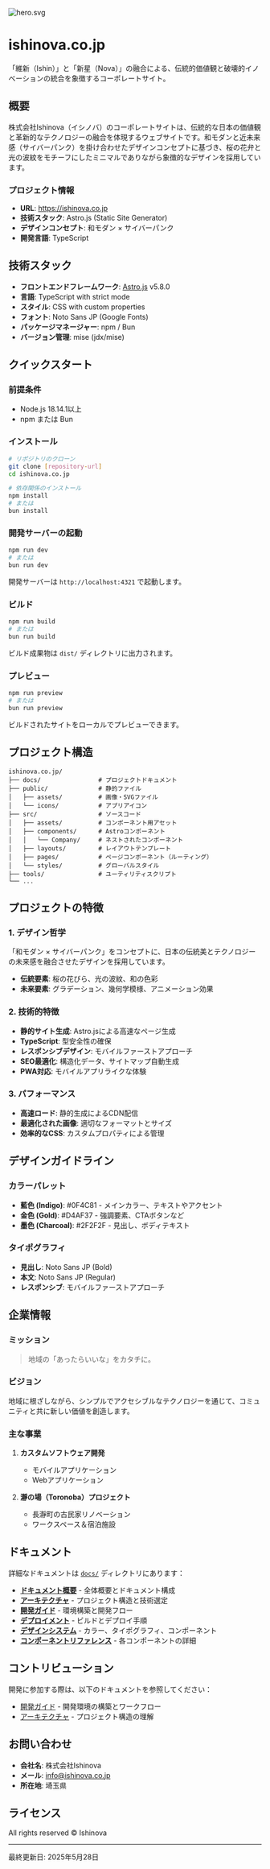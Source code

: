 ![hero.svg](public/assets/hero.svg)

# ishinova.co.jp

「維新（Ishin）」と「新星（Nova）」の融合による、伝統的価値観と破壊的イノベーションの統合を象徴するコーポレートサイト。

## 概要

株式会社Ishinova（イシノバ）のコーポレートサイトは、伝統的な日本の価値観と革新的なテクノロジーの融合を体現するウェブサイトです。和モダンと近未来感（サイバーパンク）を掛け合わせたデザインコンセプトに基づき、桜の花弁と光の波紋をモチーフにしたミニマルでありながら象徴的なデザインを採用しています。

### プロジェクト情報

- **URL**: https://ishinova.co.jp
- **技術スタック**: Astro.js (Static Site Generator)
- **デザインコンセプト**: 和モダン × サイバーパンク
- **開発言語**: TypeScript

## 技術スタック

- **フロントエンドフレームワーク**: [Astro.js](https://astro.build/) v5.8.0
- **言語**: TypeScript with strict mode
- **スタイル**: CSS with custom properties
- **フォント**: Noto Sans JP (Google Fonts)
- **パッケージマネージャー**: npm / Bun
- **バージョン管理**: mise (jdx/mise)

## クイックスタート

### 前提条件

- Node.js 18.14.1以上
- npm または Bun

### インストール

```bash
# リポジトリのクローン
git clone [repository-url]
cd ishinova.co.jp

# 依存関係のインストール
npm install
# または
bun install
```

### 開発サーバーの起動

```bash
npm run dev
# または
bun run dev
```

開発サーバーは `http://localhost:4321` で起動します。

### ビルド

```bash
npm run build
# または
bun run build
```

ビルド成果物は `dist/` ディレクトリに出力されます。

### プレビュー

```bash
npm run preview
# または
bun run preview
```

ビルドされたサイトをローカルでプレビューできます。

## プロジェクト構造

```
ishinova.co.jp/
├── docs/                # プロジェクトドキュメント
├── public/              # 静的ファイル
│   ├── assets/          # 画像・SVGファイル
│   └── icons/           # アプリアイコン
├── src/                 # ソースコード
│   ├── assets/          # コンポーネント用アセット
│   ├── components/      # Astroコンポーネント
│   │   └── Company/     # ネストされたコンポーネント
│   ├── layouts/         # レイアウトテンプレート
│   ├── pages/           # ページコンポーネント（ルーティング）
│   └── styles/          # グローバルスタイル
├── tools/               # ユーティリティスクリプト
└── ...
```

## プロジェクトの特徴

### 1. デザイン哲学

「和モダン × サイバーパンク」をコンセプトに、日本の伝統美とテクノロジーの未来感を融合させたデザインを採用しています。

- **伝統要素**: 桜の花びら、光の波紋、和の色彩
- **未来要素**: グラデーション、幾何学模様、アニメーション効果

### 2. 技術的特徴

- **静的サイト生成**: Astro.jsによる高速なページ生成
- **TypeScript**: 型安全性の確保
- **レスポンシブデザイン**: モバイルファーストアプローチ
- **SEO最適化**: 構造化データ、サイトマップ自動生成
- **PWA対応**: モバイルアプリライクな体験

### 3. パフォーマンス

- **高速ロード**: 静的生成によるCDN配信
- **最適化された画像**: 適切なフォーマットとサイズ
- **効率的なCSS**: カスタムプロパティによる管理

## デザインガイドライン

### カラーパレット

- **藍色 (Indigo)**: #0F4C81 - メインカラー、テキストやアクセント
- **金色 (Gold)**: #D4AF37 - 強調要素、CTAボタンなど
- **墨色 (Charcoal)**: #2F2F2F - 見出し、ボディテキスト

### タイポグラフィ

- **見出し**: Noto Sans JP (Bold)
- **本文**: Noto Sans JP (Regular)
- **レスポンシブ**: モバイルファーストアプローチ

## 企業情報

### ミッション

> 地域の「あったらいいな」をカタチに。

### ビジョン

地域に根ざしながら、シンプルでアクセシブルなテクノロジーを通じて、コミュニティと共に新しい価値を創造します。

### 主な事業

1. **カスタムソフトウェア開発**
   - モバイルアプリケーション
   - Webアプリケーション

2. **瀞の場（Toronoba）プロジェクト**
   - 長瀞町の古民家リノベーション
   - ワークスペース＆宿泊施設

## ドキュメント

詳細なドキュメントは [`docs/`](./docs/) ディレクトリにあります：

- **[ドキュメント概要](./docs/README.md)** - 全体概要とドキュメント構成
- **[アーキテクチャ](./docs/architecture.md)** - プロジェクト構造と技術選定
- **[開発ガイド](./docs/development.md)** - 環境構築と開発フロー
- **[デプロイメント](./docs/deployment.md)** - ビルドとデプロイ手順
- **[デザインシステム](./docs/design-system.md)** - カラー、タイポグラフィ、コンポーネント
- **[コンポーネントリファレンス](./docs/components.md)** - 各コンポーネントの詳細

## コントリビューション

開発に参加する際は、以下のドキュメントを参照してください：

- [開発ガイド](./docs/development.md) - 開発環境の構築とワークフロー
- [アーキテクチャ](./docs/architecture.md) - プロジェクト構造の理解

## お問い合わせ

- **会社名**: 株式会社Ishinova
- **メール**: info@ishinova.co.jp
- **所在地**: 埼玉県

## ライセンス

All rights reserved © Ishinova

---

最終更新日: 2025年5月28日
